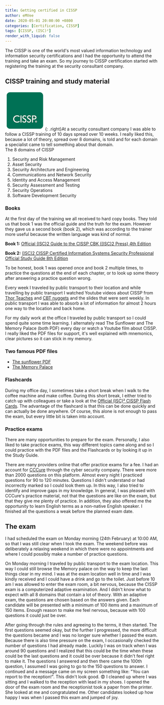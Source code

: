 ```yaml
---
title: Getting certified in CISSP
author: eMVee
date: 2020-05-01 20:00:00 +0800
categories: [Certification, CISSP]
tags: [CISSP, (ISC)²]
render_with_liquid: false
---
```


The CISSP is one of the world's most valued information technology and information security certifications and I had the opportunity to attend the training and take an exam. So my journey to CISSP certification started with registering the training at the security consultant company. 

## CISSP training and study material
![Image](/assets/img/Education/CISSP-Square.png){: .right}At a security consultant company I was able to follow a CISSP training of 10 days spread over 10 weeks. I really liked this, because a lot of theory, spread over 8 domains, is told and for each domain a specialist came to tell something about that domain.   
The 8 domains of CISSP
1. Security and Risk Management
2. Asset Security
3. Security Architecture and Engineering
4. Communications and Network Security
5. Identity and Access Management
6. Security Assessment and Testing
7. Security Operations
8. Software Development Security


### Books
At the first day of the training we all received to hard copy books. They told us that book 1 was the official guide and the truth for the exam. However they gave us a second book (book 2), which was according to the trainer more useful because the written language was kind of normal.

**Book 1:** [Official (ISC)2 Guide to the CISSP CBK ((ISC)2 Press) 4th Edition](https://www.amazon.com/Official-ISC-Guide-CISSP-Press/dp/1482262754/ref=sr_1_24?dchild=1&keywords=CISSP&qid=1630996209&sr=8-24)

**Book 2:** [(ISC)2 CISSP Certified Information Systems Security Professional Official Study Guide 8th Edition](https://www.amazon.com/CSSLP-Certification-All-Guide-Second/dp/1260441687/ref=sr_1_1?dchild=1&keywords=CSSLP&qid=1630993100&sr=8-1)

To be honest, book 1 was opened once and book 2 multiple times, to practice the questions at the end of each chapter, or to look up some theory after answering a practice question wrong.

Every week I traveled by public transport to their location and while travelling by public transport I watched Youtube videos about CISSP from [Thor Teaches](https://www.youtube.com/results?search_query=thor+teaches+cissp) and [CBT nuggets](https://www.youtube.com/results?search_query=cbt+nuggets+cissp) and the slides that were sent weekly. In public transport I was able to absorb a lot of information for almost 2 hours one way to the location and back home. 


For my daily work at the office I traveled by public transport so I could spend quite some time learning. I alternately read The Sunflower and The Memory Palace (both PDF) every day or watch a Youtube film about CISSP. I really liked the PDF files for support, it's well explained with mnemonics, clear pictures so it can stick in my memory. 

### Two famous PDF files
* [The sunflower PDF](https://www.sunflower-cissp.com/downloads/sunflower_cissp_layout.pdf)
* [The Memory Palace](https://thorteaches.com/the-memory-palace-prashant-mohan/)

### Flashcards
During my office day, I sometimes take a short break when I walk to the coffee machine and make coffee. During this short break, I either tried to catch up with colleagues or take a look at the [Official (ISC)² CISSP Flash Cards](https://www.isc2.org/Training/Self-Study-Resources/Flashcards/CISSP). The advantage of the flashcard is that this can be done quickly and can actually be done anywhere. Of course, this alone is not enough to pass the exam, but every little bit is taken into account. 

### Practice exams
There are many opportunities to prepare for the exam. Personally, I also liked to take practice exams, this way different topics came along and so I could practice with the PDF files and the Flashcards or by looking it up in the Study Guide. 

There are many providers online that offer practice exams for a fee. I had an account for [CCCure](https://www.cccure.education/certification/certificate_detail/cissp-latest-cbk-2021) through the cyber security company. There were more than 2000 questions on this platform. Almost every night I practiced questions for 90 to 120 minutes. Questions I didn't understand or had incorrectly marked so I could look them up. In this way, I also tried to identify and improve gaps in my knowledge. In general, I was pleased with CCCure's practice material, not that the questions are like on the exam, but that they give me plenty of practice. In addition, they also offered me the opportunity to learn English terms as a non-native English speaker. I finished all the questions a weak before the planned exam date.


## The exam
I had scheduled the exam on Monday morning (24th February) at 10:00 AM, so that I was still clear when I took the exam. The weekend before was deliberately a relaxing weekend in which there were no appointments and where I could possibly make a number of practice questions.

On Monday morning I traveled by public transport to the exam location. This way I could still browse the Memory palace on the way to keep the last things clear in my mind. I was at the exam location well in time and I was kindly received and I could have a drink and go to the toilet. Just before 10 am I was allowed to enter the exam room, a bit nervous, because the CISSP exam is a computerized adaptive examination. And I didn't know what to expect with all 8 domains that contain a lot of theory. With an adaptive exam, the questions are chosen based on the answers given. Each candidate will be presented with a minimum of 100 items and a maximum of 150 items. Enough reason to make me feel nervous, because with 100 questions it could just be over.

After going through the rules and agreeing to the terms, it then started. The first questions seemed okay, but the further I progressed, the more difficult the questions became and I was no longer sure whether I passed the exam. Because there is also time pressure on the exam, I occasionally checked the number of questions I had already made. Luckily I was on track when I was around 90 questions and I realized that this could be the time when these could be the last questions and it could be over because it didn't feel right to make it. The questions I answered and then there came the 100th question, I assumed I was going to go to the 150 questions to answer. I continued and a message came on my screen something like: "You can report to the reception!".
This didn't look good. :fearful: I cleaned up where I was sitting and I walked to the reception with lead in my shoes. I opened the door of the exam room and the receptionist took a paper from the printer. She looked at me and congratulated me. Other candidates looked up how happy I was when I passed this exam and jumped of joy.